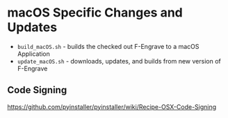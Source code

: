 # macOS Specific Changes and Updates

* `build_macOS.sh` - builds the checked out F-Engrave to a macOS Application
* `update_macOS.sh` - downloads, updates, and builds from new version of F-Engrave


## Code Signing 

https://github.com/pyinstaller/pyinstaller/wiki/Recipe-OSX-Code-Signing